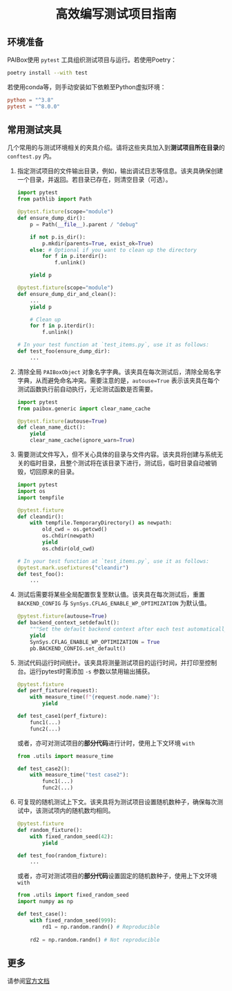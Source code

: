 <div align="center">

# 高效编写测试项目指南

</div>

## 环境准备

PAIBox使用 `pytest` 工具组织测试项目与运行。若使用Poetry：

```bash
poetry install --with test
```

若使用conda等，则手动安装如下依赖至Python虚拟环境：

```toml
python = "^3.8"
pytest = "^8.0.0"
```

## 常用测试夹具

几个常用的与测试环境相关的夹具介绍。请将这些夹具加入到**测试项目所在目录**的 `conftest.py` 内。

1. 指定测试项目的文件输出目录，例如，输出调试日志等信息。该夹具确保创建一个目录，并返回。若目录已存在，则清空目录（可选）。

    ```python
    import pytest
    from pathlib import Path

    @pytest.fixture(scope="module")
    def ensure_dump_dir():
        p = Path(__file__).parent / "debug"

        if not p.is_dir():
            p.mkdir(parents=True, exist_ok=True)
        else: # Optional if you want to clean up the directory
            for f in p.iterdir():
                f.unlink()

        yield p

    @pytest.fixture(scope="module")
    def ensure_dump_dir_and_clean():
        ...
        yield p

        # Clean up
        for f in p.iterdir():
            f.unlink()

    # In your test function at `test_items.py`, use it as follows:
    def test_foo(ensure_dump_dir):
        ...
    ```

2. 清除全局 `PAIBoxObject` 对象名字字典。该夹具在每次测试后，清除全局名字字典，从而避免命名冲突。需要注意的是，`autouse=True` 表示该夹具在每个测试函数执行前自动执行，无论测试函数是否需要。

    ```python
    import pytest
    from paibox.generic import clear_name_cache

    @pytest.fixture(autouse=True)
    def clean_name_dict():
        yield
        clear_name_cache(ignore_warn=True)
    ```

3. 需要测试文件写入，但不关心具体的目录与文件内容。该夹具将创建与系统无关的临时目录，且整个测试将在该目录下进行，测试后，临时目录自动被销毁，切回原来的目录。

    ```python
    import pytest
    import os
    import tempfile

    @pytest.fixture
    def cleandir():
        with tempfile.TemporaryDirectory() as newpath:
            old_cwd = os.getcwd()
            os.chdir(newpath)
            yield
            os.chdir(old_cwd)

    # In your test function at `test_items.py`, use it as follows:
    @pytest.mark.usefixtures("cleandir")
    def test_foo():
        ...
    ```

4. 测试后需要将某些全局配置恢复至默认值。该夹具在每次测试后，重置 `BACKEND_CONFIG` 与 `SynSys.CFLAG_ENABLE_WP_OPTIMIZATION` 为默认值。

    ```python
    @pytest.fixture(autouse=True)
    def backend_context_setdefault():
        """Set the default backend context after each test automatically."""
        yield
        SynSys.CFLAG_ENABLE_WP_OPTIMIZATION = True
        pb.BACKEND_CONFIG.set_default()
    ```

5. 测试代码运行时间统计。该夹具将测量测试项目的运行时间，并打印至控制台。运行pytest时需添加 `-s` 参数以禁用输出捕获。
    
    ```python
    @pytest.fixture
    def perf_fixture(request):
        with measure_time(f"{request.node.name}"):
            yield
    
    def test_case1(perf_fixture):
        func1(...)
        func2(...)
    ```

    或者，亦可对测试项目的**部分代码**进行计时，使用上下文环境 `with`

    ```python
    from .utils import measure_time

    def test_case2():
        with measure_time("test case2"):
            func1(...)
            func2(...)
    ```

6. 可复现的随机测试上下文。该夹具将为测试项目设置随机数种子，确保每次测试中，该测试项内的随机数均相同。
    ```python
    @pytest.fixture
    def random_fixture():
        with fixed_random_seed(42):
            yield
    
    def test_foo(random_fixture):
        ...
    ```

    或者，亦可对测试项目的**部分代码**设置固定的随机数种子，使用上下文环境 `with`

    ```python
    from .utils import fixed_random_seed
    import numpy as np

    def test_case():
        with fixed_random_seed(999):
            rd1 = np.random.randn() # Reproducible
        
        rd2 = np.random.randn() # Not reproducible
    ```

## 更多

请参阅[官方文档](https://docs.pytest.org/en/stable/contents.html)
